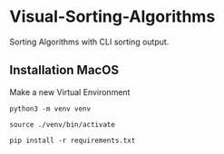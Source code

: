# Visual-Sorting-Algorithms
Sorting Algorithms with CLI sorting output.

## Installation MacOS
Make a new Virtual Environment
```commandline
python3 -m venv venv
```
```commandline
source ./venv/bin/activate
```
```commandline
pip install -r requirements.txt
```